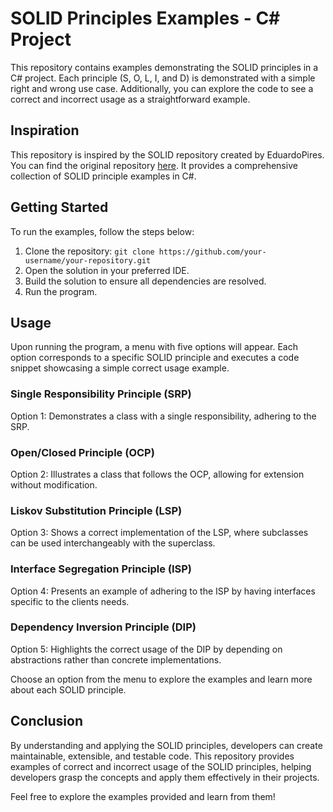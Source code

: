 # SOLID Principles Examples - C# Project

This repository contains examples demonstrating the SOLID principles in a C# project. Each principle (S, O, L, I, and D) is demonstrated with a simple right and wrong use case. Additionally, you can explore the code to see a correct and incorrect usage as a straightforward example.

## Inspiration

This repository is inspired by the SOLID repository created by EduardoPires. You can find the original repository [here](https://github.com/EduardoPires/SOLID). It provides a comprehensive collection of SOLID principle examples in C#.

## Getting Started

To run the examples, follow the steps below:

1. Clone the repository: `git clone https://github.com/your-username/your-repository.git`
2. Open the solution in your preferred IDE.
3. Build the solution to ensure all dependencies are resolved.
4. Run the program.

## Usage

Upon running the program, a menu with five options will appear. Each option corresponds to a specific SOLID principle and executes a code snippet showcasing a simple correct usage example.

### Single Responsibility Principle (SRP)

Option 1: Demonstrates a class with a single responsibility, adhering to the SRP.

### Open/Closed Principle (OCP)

Option 2: Illustrates a class that follows the OCP, allowing for extension without modification.

### Liskov Substitution Principle (LSP)

Option 3: Shows a correct implementation of the LSP, where subclasses can be used interchangeably with the superclass.

### Interface Segregation Principle (ISP)

Option 4: Presents an example of adhering to the ISP by having interfaces specific to the clients needs.

### Dependency Inversion Principle (DIP)

Option 5: Highlights the correct usage of the DIP by depending on abstractions rather than concrete implementations.

Choose an option from the menu to explore the examples and learn more about each SOLID principle.

## Conclusion

By understanding and applying the SOLID principles, developers can create maintainable, extensible, and testable code. This repository provides examples of correct and incorrect usage of the SOLID principles, helping developers grasp the concepts and apply them effectively in their projects.

Feel free to explore the examples provided and learn from them!

